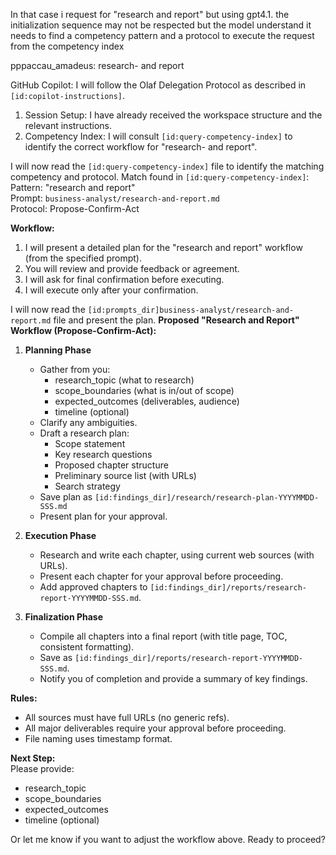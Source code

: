 In that case i request for "research and report" but using gpt4.1. the initialization sequence may not be respected  but the model understand it needs to find a competency pattern and a protocol to execute the request from the competency index



pppaccau_amadeus: research- and report

GitHub Copilot: I will follow the Olaf Delegation Protocol as described in `[id:copilot-instructions]`.

1. Session Setup: I have already received the workspace structure and the relevant instructions.
2. Competency Index: I will consult `[id:query-competency-index]` to identify the correct workflow for "research- and report".

I will now read the `[id:query-competency-index]` file to identify the matching competency and protocol. Match found in `[id:query-competency-index]`:  
Pattern: "research and report"  
Prompt: `business-analyst/research-and-report.md`  
Protocol: Propose-Confirm-Act

**Workflow:**  
1. I will present a detailed plan for the "research and report" workflow (from the specified prompt).
2. You will review and provide feedback or agreement.
3. I will ask for final confirmation before executing.
4. I will execute only after your confirmation.

I will now read the `[id:prompts_dir]business-analyst/research-and-report.md` file and present the plan. **Proposed "Research and Report" Workflow (Propose-Confirm-Act):**

1. **Planning Phase**
   - Gather from you:
     - research_topic (what to research)
     - scope_boundaries (what is in/out of scope)
     - expected_outcomes (deliverables, audience)
     - timeline (optional)
   - Clarify any ambiguities.
   - Draft a research plan:
     - Scope statement
     - Key research questions
     - Proposed chapter structure
     - Preliminary source list (with URLs)
     - Search strategy
   - Save plan as `[id:findings_dir]/research/research-plan-YYYYMMDD-SSS.md`
   - Present plan for your approval.

2. **Execution Phase**
   - Research and write each chapter, using current web sources (with URLs).
   - Present each chapter for your approval before proceeding.
   - Add approved chapters to `[id:findings_dir]/reports/research-report-YYYYMMDD-SSS.md`.

3. **Finalization Phase**
   - Compile all chapters into a final report (with title page, TOC, consistent formatting).
   - Save as `[id:findings_dir]/reports/research-report-YYYYMMDD-SSS.md`.
   - Notify you of completion and provide a summary of key findings.

**Rules:**  
- All sources must have full URLs (no generic refs).
- All major deliverables require your approval before proceeding.
- File naming uses timestamp format.

**Next Step:**  
Please provide:
- research_topic
- scope_boundaries
- expected_outcomes
- timeline (optional)

Or let me know if you want to adjust the workflow above. Ready to proceed?